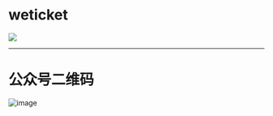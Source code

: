 # weticket
![](https://travis-ci.com/xsuler/weticket.svg?token=cFt54ERNepPSvedRqZ7s&branch=dev)

-----
# 公众号二维码

![image](https://user-images.githubusercontent.com/37466870/46920984-ce35ba00-cfc3-11e8-8d01-6b2b6a405053.png)

